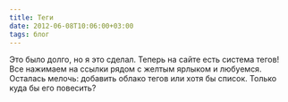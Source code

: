 ```yaml
---
title: Теги
date: 2012-06-08T10:06:00+03:00
tags: блог
---
```


Это было долго, но я это сделал. Теперь на сайте есть система тегов! Все нажимаем на ссылки рядом с желтым ярлыком и любуемся. Осталась мелочь: добавить облако тегов или хотя бы список. Только куда бы его повесить?